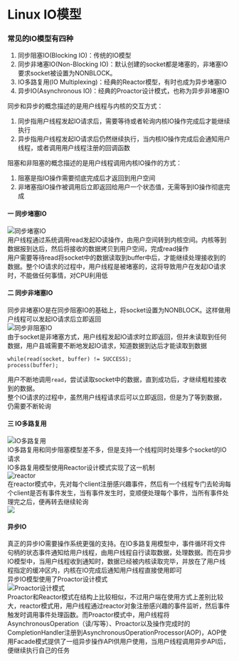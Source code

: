 # Linux IO模型
### 常见的IO模型有四种  
1. 同步阻塞IO(Blocking IO)：传统的IO模型  
2. 同步非堵塞IO(Non-Blocking IO)：默认创建的socket都是堵塞的，非堵塞IO要求socket被设置为NONBLOCK。   
3. IO多路复用(IO Multiplexing)：经典的Reactor模型，有时也成为异步堵塞IO  
4. 异步IO(Asynchronous IO)：经典的Proactor设计模式，也称为异步非堵塞IO  

同步和异步的概念描述的是用户线程与内核的交互方式：  
1. 同步指用户线程发起IO请求后，需要等待或者轮询内核IO操作完成后才能继续执行  
2. 异步指用户线程发起IO请求后仍然继续执行，当内核IO操作完成后会通知用户线程，或者调用用户线程注册的回调函数  

阻塞和非阻塞的概念描述的是用户线程调用内核IO操作的方式：  
1. 阻塞是指IO操作需要彻底完成后才返回到用户空间  
2. 非堵塞指IO操作被调用后立即返回给用户一个状态值，无需等到IO操作彻底完成  

#### 一 同步堵塞IO
![同步堵塞IO](https://img-blog.csdn.net/20150308185933156)  
用户线程通过系统调用read发起IO读操作，由用户空间转到内核空间。内核等到数据报到达后，然后将接收的数据拷贝到用户空间，完成read操作  
用户需要等待read将socket中的数据读取到buffer中后，才能继续处理接收到的数据。整个IO请求的过程中，用户线程是被堵塞的，这将导致用户在发起IO请求时，不能做任何事情，对CPU利用低  

#### 二 同步非堵塞IO  
同步非堵塞IO是在同步阻塞IO的基础上，将socket设置为NONBLOCK。这样做用户线程可以发起IO请求后立即返回  
![同步非阻塞IO](https://img-blog.csdn.net/20150308185912050)  
由于socket是非堵塞方式，用户线程发起IO请求时立即返回，但并未读取到任何数据，用户县城需要不断地发起IO请求，知道数据到达后才能读取到数据  
```
while(read(socket, buffer) != SUCCESS);
process(buffer);
```
用户不断地调用`read`，尝试读取socket中的数据，直到成功后，才继续粗粒接收到的数据。  
整个IO请求的过程中，虽然用户线程请求后可以立即返回，但是为了等到数据，仍需要不断轮询  

#### 三 IO多路复用  
![IO多路复用](https://img-blog.csdn.net/20150308185957524)  
IO多路复用和同步阻塞模型差不多，但是支持一个线程同时处理多个socket的IO请求  
IO多路复用模型使用Reactor设计模式实现了这一机制  
![reactor](https://img-blog.csdn.net/20150315171322938)  
在reactor模式中，先对每个client注册感兴趣事件，然后有一个线程专门去轮询每个client是否有事件发生，当有事件发生时，变顺便处理每个事件，当所有事件处理完之后，便再转去继续轮询  
![](https://img-blog.csdn.net/20150308190149282)  

#### 异步IO
真正的异步IO需要操作系统更强的支持。在IO多路复用模型中，事件循环将文件句柄的状态事件通知给用户线程，由用户线程自行读取数据，处理数据。而在异步IO模型中，当用户线程收到通知时，数据已经被内核读取完毕，并放在了用户线程指定的缓冲区内，内核在IO完成后通知用户线程直接使用即可  
异步IO模型使用了Proactor设计模式  
![Proactor设计模式](https://img-blog.csdn.net/20150308190212605)  
Proactor和Reactor模式在结构上比较相似，不过用户端在使用方式上差别比较大，reactor模式用，用户线程通过reactor对象注册感兴趣的事件监听，然后事件触发时调用事件处理函数。而Proactor模式中，用户线程将AsynchronousOperation（读/写等）、Proactor以及操作完成时的CompletionHandler注册到AsynchronousOperationProcessor(AOP)，AOP使用Facade模式提供了一组异步操作API供用户使用，当用户线程调用异步API后，便继续执行自己的任务  

